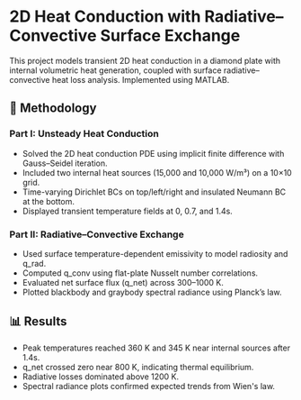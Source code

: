 # 2D Heat Conduction with Radiative–Convective Surface Exchange

This project models transient 2D heat conduction in a diamond plate with internal volumetric heat generation, coupled with surface radiative–convective heat loss analysis. Implemented using MATLAB.

## 🔧 Methodology

### Part I: Unsteady Heat Conduction
- Solved the 2D heat conduction PDE using implicit finite difference with Gauss–Seidel iteration.
- Included two internal heat sources (15,000 and 10,000 W/m³) on a 10×10 grid.
- Time-varying Dirichlet BCs on top/left/right and insulated Neumann BC at the bottom.
- Displayed transient temperature fields at 0, 0.7, and 1.4s.

### Part II: Radiative–Convective Exchange
- Used surface temperature-dependent emissivity to model radiosity and q_rad.
- Computed q_conv using flat-plate Nusselt number correlations.
- Evaluated net surface flux (q_net) across 300–1000 K.
- Plotted blackbody and graybody spectral radiance using Planck’s law.

## 📊 Results

- Peak temperatures reached 360 K and 345 K near internal sources after 1.4s.
- q_net crossed zero near 800 K, indicating thermal equilibrium.
- Radiative losses dominated above 1200 K.
- Spectral radiance plots confirmed expected trends from Wien's law.
